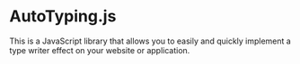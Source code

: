 # AutoTyping.js
This is a JavaScript library that allows you to easily and quickly implement a type writer effect on your website or application.
